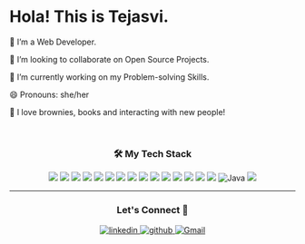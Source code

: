 <h1> Hola! This is Tejasvi. <!-- <img src="https://raw.githubusercontent.com/ABSphreak/ABSphreak/master/gifs/Hi.gif" width="40px"> --> </h1>

 🌱 I’m a Web Developer.
 
 👯 I’m looking to collaborate on Open Source Projects.
 
 🤔 I’m currently working on my Problem-solving Skills.

 😄 Pronouns: she/her
 
 🍩 I love brownies, books  and interacting with new people!
 
<br>
<h3 align="center">🛠 My Tech Stack</h3>
<p align="center"> <img src="https://img.shields.io/badge/HTML5-E34F26?style=for-the-badge&logo=html5&logoColor=white"/> <img src="https://img.shields.io/badge/CSS-239120?&style=for-the-badge&logo=css3&logoColor=white"/> <img src="https://img.shields.io/badge/JavaScript-F7DF1E?style=for-the-badge&logo=javascript&logoColor=black"/>
 <img src='https://img.shields.io/badge/GIT-E44C30?style=for-the-badge&logo=git&logoColor=white'/>
 <img src='https://img.shields.io/badge/GitHub-100000?style=for-the-badge&logo=github&logoColor=white'/>
 <img src='https://img.shields.io/badge/MongoDB-4EA94B?style=for-the-badge&logo=mongodb&logoColor=white'/>
 <img src='https://img.shields.io/badge/Node%20js-339933?style=for-the-badge&logo=nodedotjs&logoColor=white'/>
 <img src='https://img.shields.io/badge/Express%20js-000000?style=for-the-badge&logo=express&logoColor=white'/>
 <img src='https://img.shields.io/badge/React-20232A?style=for-the-badge&logo=react&logoColor=61DAFB'/>
 <img src='https://img.shields.io/badge/Unity-100000?style=for-the-badge&logo=unity&logoColor=white'/>
 <img src='https://img.shields.io/badge/Flutter-02569B?style=for-the-badge&logo=flutter&logoColor=white'/>
 <img src='https://img.shields.io/badge/Dart-0175C2?style=for-the-badge&logo=dart&logoColor=white'/>
 <img src='https://img.shields.io/badge/MySQL-005C84?style=for-the-badge&logo=mysql&logoColor=white'/>
 <img src='https://img.shields.io/badge/Vercel-000000?style=for-the-badge&logo=vercel&logoColor=white'/>
 <img src='https://img.shields.io/badge/Render-46E3B7?style=for-the-badge&logo=render&logoColor=white'/>
 <img alt="Java" src="https://img.shields.io/badge/java-%23ED8B00.svg?&style=for-the-badge&logo=java&logoColor=white"/>
 <img src='https://img.shields.io/badge/C%23-239120?style=for-the-badge&logo=c-sharp&logoColor=white'/>

</p>

<hr>
<h3 align="center">Let's Connect 🙌</h3>
<div align="center">
<a href="https://www.linkedin.com/in/tejasvising" target="_blank">
<img src=https://img.shields.io/badge/linkedin-%231E77B5.svg?&style=for-the-badge&logo=linkedin&logoColor=white alt=linkedin style="margin-bottom: 5px;" />
</a>
<a href="https://github.com/tejasvising" target="_blank">
<img src=https://img.shields.io/badge/github-%2324292e.svg?&style=for-the-badge&logo=github&logoColor=white alt=github style="margin-bottom: 5px;" />
</a>
<a href="mailto:singhtejasvi.2001@gmail.com"><img  alt="Gmail" src="https://img.shields.io/badge/Gmail-D14836?style=for-the-badge&logo=gmail&logoColor=white" />

</a>
</div> <br>




<!--
**Amisha0606/Amisha0606** is a ✨ _special_ ✨ repository because its `README.md` (this file) appears on your GitHub profile.

Here are some ideas to get you started:

- 🔭 I’m currently working on ...
- 🌱 I’m currently learning ...
- 👯 I’m looking to collaborate on ...
- 🤔 I’m looking for help with ...
- 💬 Ask me about ...
- 📫 How to reach me: ...
- 😄 Pronouns: ...
- ⚡ Fun fact: ...
-->
